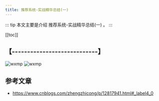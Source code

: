 ```yaml
---
title: 推荐系统-实战精华总结(一)
---
```


::: tip
本文主要是介绍 推荐系统-实战精华总结(一) 。
:::

[[toc]]

## 【----------------------------】
<img class= "zoom-custom-imgs" :src="$withBase('/assets/img/bigdata/intro/intro-1.png')" alt="wxmp">
<img class= "zoom-custom-imgs" :src="$withBase('/assets/img/bigdata/techintro/intro-1.png')" alt="wxmp">


## 参考文章
* https://www.cnblogs.com/zhengzhicong/p/12817941.html#_label4_0